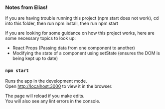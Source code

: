 ### Notes from Elias!
If you are having trouble running this project (npm start does not work), cd into this folder, then run npm install, then run npm start

If you are looking for some guidance on how this project works, here are some necessary topics to look up:
- React Props (Passing data from one component to another)
- Modifying the state of a component using setState (ensures the DOM is being kept up to date)

### `npm start`

Runs the app in the development mode.\
Open [http://localhost:3000](http://localhost:3000) to view it in the browser.

The page will reload if you make edits.\
You will also see any lint errors in the console.

